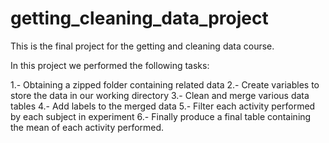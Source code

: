 # getting_cleaning_data_project
This is the final project for the getting and cleaning data course.

In this project we performed the following tasks:

1.- Obtaining a zipped folder containing related data
2.- Create variables to store the data in our working directory
3.- Clean and merge various data tables 
4.- Add labels to the merged data 
5.- Filter each activity performed by each subject in experiment 
6.- Finally produce a final table containing the mean of each activity performed. 
